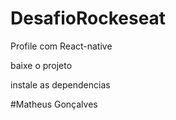 # DesafioRockeseat
Profile com React-native

baixe o projeto

instale as dependencias

#Matheus Gonçalves
